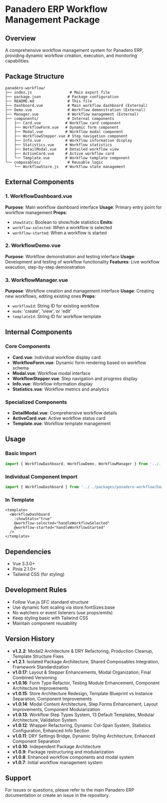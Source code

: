 # Panadero ERP Workflow Management Package

## Overview
A comprehensive workflow management system for Panadero ERP, providing dynamic workflow creation, execution, and monitoring capabilities.

## Package Structure
```
panadero-workflow/
├── index.js                 # Main export file
├── package.json            # Package configuration
├── README.md               # This file
├── Dashboard.vue           # Main workflow dashboard (External)
├── Demo.vue                # Workflow demonstration (External)
├── Manager.vue             # Workflow management (External)
├── components/             # Internal components
│   ├── Card.vue           # Workflow card component
│   ├── WorkflowForm.vue   # Dynamic form component
│   ├── Modal.vue          # Workflow modal component
│   ├── WorkflowStepper.vue # Step navigation component
│   ├── Info.vue           # Workflow information display
│   ├── Statistics.vue     # Workflow statistics
│   ├── DetailModal.vue    # Detailed workflow view
│   ├── ActiveCard.vue     # Active workflow card
│   └── Template.vue       # Workflow template component
└── composables/            # Reusable logic
    └── WorkflowStore.js   # Workflow state management
```

## External Components

### 1. WorkflowDashboard.vue
**Purpose**: Main workflow dashboard interface
**Usage**: Primary entry point for workflow management
**Props**: 
- `showStats`: Boolean to show/hide statistics
**Emits**: 
- `workflow-selected`: When a workflow is selected
- `workflow-started`: When a workflow is started

### 2. WorkflowDemo.vue
**Purpose**: Workflow demonstration and testing interface
**Usage**: Development and testing of workflow functionality
**Features**: Live workflow execution, step-by-step demonstration

### 3. WorkflowManager.vue
**Purpose**: Workflow creation and management interface
**Usage**: Creating new workflows, editing existing ones
**Props**:
- `workflowId`: String ID for existing workflow
- `mode`: 'create', 'view', or 'edit'
- `templateId`: String ID for workflow template

## Internal Components

### Core Components
- **Card.vue**: Individual workflow display card
- **WorkflowForm.vue**: Dynamic form rendering based on workflow schema
- **Modal.vue**: Workflow modal interface
- **WorkflowStepper.vue**: Step navigation and progress display
- **Info.vue**: Workflow information display
- **Statistics.vue**: Workflow metrics and analytics

### Specialized Components
- **DetailModal.vue**: Comprehensive workflow details
- **ActiveCard.vue**: Active workflow status card
- **Template.vue**: Workflow template management

## Usage

### Basic Import
```javascript
import { WorkflowDashboard, WorkflowDemo, WorkflowManager } from '../../packages/panadero-workflow/index.js'
```

### Individual Component Import
```javascript
import { WorkflowDashboard } from '../../packages/panadero-workflow/Dashboard.vue'
```

### In Template
```vue
<template>
  <WorkflowDashboard 
    :showStats="true"
    @workflow-selected="handleWorkflowSelected"
    @workflow-started="handleWorkflowStarted"
  />
</template>
```

## Dependencies
- Vue 3.3.0+
- Pinia 2.1.0+
- Tailwind CSS (for styling)

## Development Rules
- Follow Vue.js SFC standard structure
- Use dynamic font scaling via store.fontSizes.base
- No watchers or event listeners (use props/emits)
- Keep styling basic with Tailwind CSS
- Maintain component reusability

## Version History
- **v1.2.2**: Modal2 Architecture & DRY Refactoring, Production Cleanup, Template Structure Fixes
- **v1.2.1**: Isolated Package Architecture, Shared Composables Integration, Framework Standardization
- **v1.0.17**: Layout & Stepper Enhancements, Modal Organization, Final Combined Versioning
- **v1.0.16**: Form Type Refactor, Testing Module Enhancement, Component Architecture Improvements
- **v1.0.15**: Store Architecture Redesign, Template Blueprint vs Instance Separation, Component Improvements
- **v1.0.14**: Modal Content Architecture, Step Forms Enhancement, Layout Improvements, Component Modularization
- **v1.0.13**: Workflow Step Types System, 13 Default Templates, Modular Architecture, Validation System
- **v1.0.12**: Wrapper Refactoring, Dynamic Col-Span System, Statistics Configuration, Enhanced Info Section
- **v1.0.11**: DRY Settings Bridge, Dynamic Styling Architecture, Enhanced Component Separation
- **v1.0.10**: Independent Package Architecture
- **v1.0.9**: Package restructuring and modularization
- **v1.0.8**: Enhanced workflow components and modal system
- **v1.0.7**: Initial workflow management system

## Support
For issues or questions, please refer to the main Panadero ERP documentation or create an issue in the repository.
